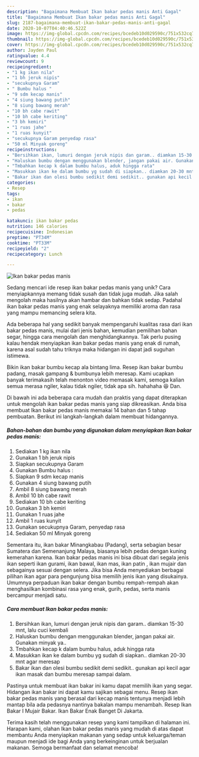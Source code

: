 ```yaml
---
description: "Bagaimana Membuat Ikan bakar pedas manis Anti Gagal"
title: "Bagaimana Membuat Ikan bakar pedas manis Anti Gagal"
slug: 2187-bagaimana-membuat-ikan-bakar-pedas-manis-anti-gagal
date: 2020-10-07T04:40:46.522Z
image: https://img-global.cpcdn.com/recipes/bcedeb10d029590c/751x532cq70/ikan-bakar-pedas-manis-foto-resep-utama.jpg
thumbnail: https://img-global.cpcdn.com/recipes/bcedeb10d029590c/751x532cq70/ikan-bakar-pedas-manis-foto-resep-utama.jpg
cover: https://img-global.cpcdn.com/recipes/bcedeb10d029590c/751x532cq70/ikan-bakar-pedas-manis-foto-resep-utama.jpg
author: Jayden Paul
ratingvalue: 4.4
reviewcount: 9
recipeingredient:
- "1 kg ikan nila"
- "1 bh jeruk nipis"
- "secukupnya Garam"
- " Bumbu halus "
- "9 sdm kecap manis"
- "4 siung bawang putih"
- "8 siung bawang merah"
- "10 bh cabe rawit"
- "10 bh cabe keriting"
- "3 bh kemiri"
- "1 ruas jahe"
- "1 ruas kunyit"
- "secukupnya Garam penyedap rasa"
- "50 ml Minyak goreng"
recipeinstructions:
- "Bersihkan ikan, lumuri dengan jeruk nipis dan garam.. diamkan 15-30 mnt, lalu cuci kembali"
- "Haluskan bumbu dengan menggunakan blender, jangan pakai air. Gunakan minyak ya.."
- "Tmbahkan kecap k dalam bumbu halus, aduk hingga rata"
- "Masukkan ikan ke dalam bumbu yg sudah di siapkan.. diamkan 20-30 mnt agar meresap"
- "Bakar ikan dan olesi bumbu sedikit demi sedikit.. gunakan api kecil agar ikan masak dan bumbu meresap sampai dalam."
categories:
- Resep
tags:
- ikan
- bakar
- pedas

katakunci: ikan bakar pedas 
nutrition: 146 calories
recipecuisine: Indonesian
preptime: "PT34M"
cooktime: "PT33M"
recipeyield: "2"
recipecategory: Lunch

---
```



![Ikan bakar pedas manis](https://img-global.cpcdn.com/recipes/bcedeb10d029590c/751x532cq70/ikan-bakar-pedas-manis-foto-resep-utama.jpg)

Sedang mencari ide resep ikan bakar pedas manis yang unik? Cara menyiapkannya memang tidak susah dan tidak juga mudah. Jika salah mengolah maka hasilnya akan hambar dan bahkan tidak sedap. Padahal ikan bakar pedas manis yang enak selayaknya memiliki aroma dan rasa yang mampu memancing selera kita.

Ada beberapa hal yang sedikit banyak mempengaruhi kualitas rasa dari ikan bakar pedas manis, mulai dari jenis bahan, kemudian pemilihan bahan segar, hingga cara mengolah dan menghidangkannya. Tak perlu pusing kalau hendak menyiapkan ikan bakar pedas manis yang enak di rumah, karena asal sudah tahu triknya maka hidangan ini dapat jadi suguhan istimewa.

Bikin ikan bakar bumbu kecap ala bintang lima. Resep ikan bakar bumbu padang, masak gampang &amp; bumbunya lebih meresap. Kami ucapkan banyak terimakasih telah menonton video memasak kami, semoga kalian semua merasa ngiler, kalau tidak ngiler, tidak apa sih. hahahaha 😆 Dan.


Di bawah ini ada beberapa cara mudah dan praktis yang dapat diterapkan untuk mengolah ikan bakar pedas manis yang siap dikreasikan. Anda bisa membuat Ikan bakar pedas manis memakai 14 bahan dan 5 tahap pembuatan. Berikut ini langkah-langkah dalam membuat hidangannya.

<!--inarticleads1-->

##### Bahan-bahan dan bumbu yang digunakan dalam menyiapkan Ikan bakar pedas manis:

1. Sediakan 1 kg ikan nila
1. Gunakan 1 bh jeruk nipis
1. Siapkan secukupnya Garam
1. Gunakan  Bumbu halus :
1. Siapkan 9 sdm kecap manis
1. Gunakan 4 siung bawang putih
1. Ambil 8 siung bawang merah
1. Ambil 10 bh cabe rawit
1. Sediakan 10 bh cabe keriting
1. Gunakan 3 bh kemiri
1. Gunakan 1 ruas jahe
1. Ambil 1 ruas kunyit
1. Gunakan secukupnya Garam, penyedap rasa
1. Sediakan 50 ml Minyak goreng


Sementara itu, ikan bakar Minangkabau (Padang), serta sebagian besar Sumatera dan Semenanjung Malaya, biasanya lebih pedas dengan kuning kemerahan karena. Ikan bakar pedas manis ini bisa dibuat dari segala jenis ikan seperti ikan gurami, ikan bawal, ikan mas, ikan patin , ikan mujair dan sebagainya sesuai dengan selera. Jika bisa Anda menyediakan berbagai pilihan ikan agar para pengunjung bisa memilih jenis ikan yang disukainya. Umumnya perpaduan ikan bakar dengan bumbu rempah-rempah akan menghasilkan kombinasi rasa yang enak, gurih, pedas, serta manis bercampur menjadi satu. 

<!--inarticleads2-->

##### Cara membuat Ikan bakar pedas manis:

1. Bersihkan ikan, lumuri dengan jeruk nipis dan garam.. diamkan 15-30 mnt, lalu cuci kembali
1. Haluskan bumbu dengan menggunakan blender, jangan pakai air. Gunakan minyak ya..
1. Tmbahkan kecap k dalam bumbu halus, aduk hingga rata
1. Masukkan ikan ke dalam bumbu yg sudah di siapkan.. diamkan 20-30 mnt agar meresap
1. Bakar ikan dan olesi bumbu sedikit demi sedikit.. gunakan api kecil agar ikan masak dan bumbu meresap sampai dalam.


Pastinya untuk membuat ikan bakar ini kamu dapat memilih ikan yang segar. Hidangan ikan bakar ini dapat kamu sajikan sebagai menu. Resep ikan bakar pedas manis yang berasal dari kecap manis tentunya menjadi lebih mantap bila ada pedasnya nantinya bakalan mampu menambah. Resep Ikan Bakar I Mujair Bakar. Ikan Bakar Enak Banget Di Jakarta. 

Terima kasih telah menggunakan resep yang kami tampilkan di halaman ini. Harapan kami, olahan Ikan bakar pedas manis yang mudah di atas dapat membantu Anda menyiapkan makanan yang sedap untuk keluarga/teman maupun menjadi ide bagi Anda yang berkeinginan untuk berjualan makanan. Semoga bermanfaat dan selamat mencoba!
